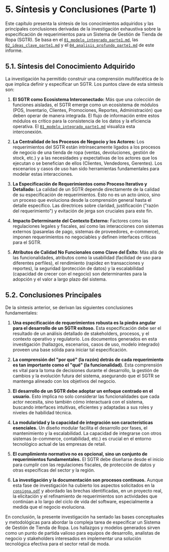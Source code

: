 # 5. Síntesis y Conclusiones (Parte 1)

Este capítulo presenta la síntesis de los conocimientos adquiridos y las principales conclusiones derivadas de la investigación exhaustiva sobre la especificación de requerimientos para un Sistema de Gestión de Tienda de Ropa (SGTR). Se basa en el [`01_modelo_integrado_parte1.md`](../04_synthesis/01_modelo_integrado_parte1.md), las [`02_ideas_clave_parte1.md`](../04_synthesis/02_ideas_clave_parte1.md) y el [`04_analisis_profundo_parte1.md`](./04_analisis_profundo_parte1.md) de este informe.

## 5.1. Síntesis del Conocimiento Adquirido

La investigación ha permitido construir una comprensión multifacética de lo que implica definir y especificar un SGTR. Los puntos clave de esta síntesis son:

1.  **El SGTR como Ecosistema Interconectado:** Más que una colección de funciones aisladas, el SGTR emerge como un ecosistema de módulos (POS, Inventario, Clientes, Promociones, Reportes, Administración) que deben operar de manera integrada. El flujo de información entre estos módulos es crítico para la consistencia de los datos y la eficiencia operativa. El [`01_modelo_integrado_parte1.md`](../04_synthesis/01_modelo_integrado_parte1.md) visualiza esta interconexión.

2.  **La Centralidad de los Procesos de Negocio y los Actores:** Los requerimientos del SGTR están intrínsecamente ligados a los procesos de negocio de una tienda de ropa (ventas, devoluciones, gestión de stock, etc.) y a las necesidades y expectativas de los actores que los ejecutan o se benefician de ellos (Clientes, Vendedores, Gerentes). Los escenarios y casos de uso han sido herramientas fundamentales para modelar estas interacciones.

3.  **La Especificación de Requerimientos como Proceso Iterativo y Detallado:** La calidad de un SGTR depende directamente de la calidad de su especificación de requerimientos. Esto no es un acto único, sino un proceso que evoluciona desde la comprensión general hasta el detalle específico. Las directrices sobre claridad, justificación ("razón del requerimiento") y evitación de jerga son cruciales para este fin.

4.  **Impacto Determinante del Contexto Externo:** Factores como las regulaciones legales y fiscales, así como las interacciones con sistemas externos (pasarelas de pago, sistemas de proveedores, e-commerce), imponen requerimientos no negociables y definen interfaces críticas para el SGTR.

5.  **Atributos de Calidad No Funcionales como Clave del Éxito:** Más allá de las funcionalidades, atributos como la usabilidad (facilidad de uso para diferentes perfiles), el rendimiento (rapidez en transacciones y reportes), la seguridad (protección de datos) y la escalabilidad (capacidad de crecer con el negocio) son determinantes para la adopción y el valor a largo plazo del sistema.

## 5.2. Conclusiones Principales

De la síntesis anterior, se derivan las siguientes conclusiones fundamentales:

1.  **Una especificación de requerimientos robusta es la piedra angular para el desarrollo de un SGTR exitoso.** Esta especificación debe ser el resultado de un análisis detallado de stakeholders, procesos, y el contexto operativo y regulatorio. Los documentos generados en esta investigación (hallazgos, escenarios, casos de uso, modelo integrado) proveen una base sólida para iniciar tal especificación.

2.  **La comprensión del "por qué" (la razón) detrás de cada requerimiento es tan importante como el "qué" (la funcionalidad).** Esta comprensión es vital para la toma de decisiones durante el desarrollo, la gestión de cambios y la evolución futura del sistema, asegurando que el SGTR se mantenga alineado con los objetivos del negocio.

3.  **El desarrollo de un SGTR debe adoptar un enfoque centrado en el usuario.** Esto implica no solo considerar las funcionalidades que cada actor necesita, sino también cómo interactuará con el sistema, buscando interfaces intuitivas, eficientes y adaptadas a sus roles y niveles de habilidad técnica.

4.  **La modularidad y la capacidad de integración son características esenciales.** Un diseño modular facilita el desarrollo por fases, el mantenimiento y la escalabilidad. La capacidad de integrarse con otros sistemas (e-commerce, contabilidad, etc.) es crucial en el entorno tecnológico actual de las empresas de retail.

5.  **El cumplimiento normativo no es opcional, sino un conjunto de requerimientos fundamentales.** El SGTR debe diseñarse desde el inicio para cumplir con las regulaciones fiscales, de protección de datos y otras específicas del sector y la región.

6.  **La investigación y la documentación son procesos continuos.** Aunque esta fase de investigación ha cubierto los aspectos solicitados en la [`consigna.pdf`](../../consigna.pdf) y abordado las brechas identificadas, en un proyecto real, la elicitación y el refinamiento de requerimientos son actividades que continúan a lo largo del ciclo de vida del software, especialmente a medida que el negocio evoluciona.

En conclusión, la presente investigación ha sentado las bases conceptuales y metodológicas para abordar la compleja tarea de especificar un Sistema de Gestión de Tienda de Ropa. Los hallazgos y modelos generados sirven como un punto de partida valioso para equipos de desarrollo, analistas de negocio y stakeholders interesados en implementar una solución tecnológica efectiva para el sector retail de moda.
